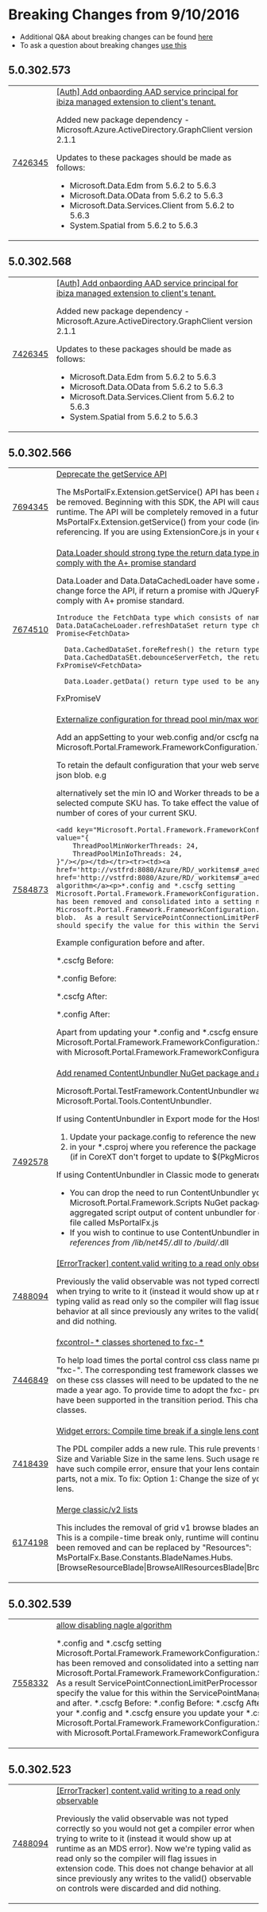 # Breaking Changes from 9/10/2016 
* Additional Q&A about breaking changes can be found [here](./breaking-changes.md) 
* To ask a question about breaking changes [use this](https://aka.ms/ask/ibiza-breaking-change)  


## 5.0.302.573
<table><tr><td><a href='http://vstfrd:8080/Azure/RD/_workitems#_a=edit&id=7426345'>7426345</a></td><td><a href='http://vstfrd:8080/Azure/RD/_workitems#_a=edit&id=7426345'>[Auth] Add onbaording AAD service principal for ibiza managed extension to client's tenant.</a><p>Added new package dependency
- Microsoft.Azure.ActiveDirectory.GraphClient version 2.1.1

Updates to these packages should be made as follows:
- Microsoft.Data.Edm from 5.6.2 to 5.6.3
- Microsoft.Data.OData from 5.6.2 to 5.6.3
- Microsoft.Data.Services.Client from 5.6.2 to 5.6.3
- System.Spatial from 5.6.2 to 5.6.3</p></td></tr></table>

## 5.0.302.568
<table><tr><td><a href='http://vstfrd:8080/Azure/RD/_workitems#_a=edit&id=7426345'>7426345</a></td><td><a href='http://vstfrd:8080/Azure/RD/_workitems#_a=edit&id=7426345'>[Auth] Add onbaording AAD service principal for ibiza managed extension to client's tenant.</a><p>Added new package dependency
- Microsoft.Azure.ActiveDirectory.GraphClient version 2.1.1

Updates to these packages should be made as follows:
- Microsoft.Data.Edm from 5.6.2 to 5.6.3
- Microsoft.Data.OData from 5.6.2 to 5.6.3
- Microsoft.Data.Services.Client from 5.6.2 to 5.6.3
- System.Spatial from 5.6.2 to 5.6.3</p></td></tr></table>

## 5.0.302.566
<table><tr><td><a href='http://vstfrd:8080/Azure/RD/_workitems#_a=edit&id=7694345'>7694345</a></td><td><a href='http://vstfrd:8080/Azure/RD/_workitems#_a=edit&id=7694345'>Deprecate the getService API</a><p> The MsPortalFx.Extension.getService() API has been a known performance bottleneck and will be removed. Beginning with this SDK, the API will cause compiler breaks but continue to work at runtime. The API will be completely removed in a future SDK.  Please remove all references to MsPortalFx.Extension.getService() from your code (including any JS files that you may be referencing. If you are using ExtensionCore.js in your extension you will be affected.)</p></td></tr><tr><td><a href='http://vstfrd:8080/Azure/RD/_workitems#_a=edit&id=7674510'>7674510</a></td><td><a href='http://vstfrd:8080/Azure/RD/_workitems#_a=edit&id=7674510'>Data.Loader should strong type the return data type instead of JQueryPromiseVV<string, DataSet> in order to comply with the A+ promise standard</a><p>  Data.Loader and Data.DataCachedLoader have some API still on JQueryPromise interface.  This change force the API, if return a promise with JQueryPromiseVV(arg1, arg2) to Promise<FetchData> to comply with A+ promise standard.
 
    Introduce the FetchData type which consists of name: datasetName and value:DataSet
    Data.DataCacheLoader.refreshDataSet return type change from Promise<void> to Promise<FetchData>
 
      Data.CachedDataSet.foreRefresh() the return type become FxPromiseV<FetchData>
      Data.CachedDataSEt.debounceServerFetch, the return type change from JQueryPromise to FxPromiseV<FetchData>
 
      Data.Loader.getData() return type used to be any. Now return FxPromiseV<FetchData>
 
FxPromiseV<FetchData></p></td></tr><tr><td><a href='http://vstfrd:8080/Azure/RD/_workitems#_a=edit&id=7584873'>7584873</a></td><td><a href='http://vstfrd:8080/Azure/RD/_workitems#_a=edit&id=7584873'>Externalize configuration for thread pool min/max worker and io threads</a><p>Add an appSetting to your web.config and/or cscfg named Microsoft.Portal.Framework.FrameworkConfiguration.ThreadPoolConfiguration. 

To retain the default configuration that your web server currently uses today supply an empty json blob. e.g

<add key="Microsoft.Portal.Framework.FrameworkConfiguration.ThreadPoolConfiguration" value="{}"/>

alternatively set the min IO and Worker threads to be a factor of the number of cores your selected compute SKU has.  To take effect the value of min must be greater than or equal to the number of cores of your current SKU.

    <add key="Microsoft.Portal.Framework.FrameworkConfiguration.ThreadPoolConfiguration" value="{
        ThreadPoolMinWorkerThreads: 24,
        ThreadPoolMinIoThreads: 24,
    }"/></p></td></tr><tr><td><a href='http://vstfrd:8080/Azure/RD/_workitems#_a=edit&id=7558332'>7558332</a></td><td><a href='http://vstfrd:8080/Azure/RD/_workitems#_a=edit&id=7558332'>allow disabling nagle algorithm</a><p>*.config and *.cscfg setting Microsoft.Portal.Framework.FrameworkConfiguration.ServicePointConnectionLimitPerProcessor has been removed and consolidated into a setting named Microsoft.Portal.Framework.FrameworkConfiguration.ServicePointManager which is a json blob.  As a result ServicePointConnectionLimitPerProcessor is no long honored instead you should specify the value for this within the ServicePointManager setting.

Example configuration before and after.

*.cscfg Before:
     <Setting name="Microsoft.Portal.Framework.FrameworkConfiguration.ServicePointConnectionLimitPerProcessor" value="500" />

*.config Before:
     <add key="Microsoft.Portal.Framework.FrameworkConfiguration.ServicePointConnectionLimitPerProcessor" value="500" />

*.cscfg After:
     <Setting name="Microsoft.Portal.Framework.FrameworkConfiguration.ServicePointManager" value="{
          ConnectionLimitPerProcessor: 500,
          UseNagleAlgorithm: false,
          Expect100Continue: false
         }" />

*.config After:
     <add key="Microsoft.Portal.Framework.FrameworkConfiguration.ServicePointManager" value="{
         ConnectionLimitPerProcessor: 500,
         UseNagleAlgorithm: false,
         Expect100Continue: false
         }" />

Apart from updating your *.config and *.cscfg ensure you update your *.csdef to replace the Microsoft.Portal.Framework.FrameworkConfiguration.ServicePointConnectionLimitPerProcessor with Microsoft.Portal.Framework.FrameworkConfiguration.ServicePointManager
</p></td></tr><tr><td><a href='http://vstfrd:8080/Azure/RD/_workitems#_a=edit&id=7492578'>7492578</a></td><td><a href='http://vstfrd:8080/Azure/RD/_workitems#_a=edit&id=7492578'>Add renamed ContentUnbundler NuGet package and add to VSIX</a><p>Microsoft.Portal.TestFramework.ContentUnbundler was renamed to more appropriate Microsoft.Portal.Tools.ContentUnbundler.

If using ContentUnbundler in Export mode for the Hosting Service you need to:
1. Update your package.config to reference the new NuGet Package.
2. in your *.csproj where you reference the package update the path to reflect the new name. (if in CoreXT don't forget to update to $(PkgMicrosoft_Portal_Tools_ContentUnbundler)

If using ContentUnbundler in Classic mode to generated aggregate scripts for UT purposes. 
- You can drop the need to run ContentUnbundler yourself and update Microsoft.Portal.Framework.Scripts NuGet package instead. This package contains the aggregated script output of content unbundler for each  corresponding SDK drop in a content file called MsPortalFx.js
- If you wish to continue to use ContentUnbundler in classic mode update your *.dll, *.exe references from /lib/net45/*.dll to /build/*.dll</p></td></tr><tr><td><a href='http://vstfrd:8080/Azure/RD/_workitems#_a=edit&id=7488094'>7488094</a></td><td><a href='http://vstfrd:8080/Azure/RD/_workitems#_a=edit&id=7488094'>[ErrorTracker] content.valid writing to a read only observable</a><p>Previously the valid observable was not typed correctly so you would not get a compiler error when trying to write to it (instead it would show up at runtime as an MDS error). Now we're typing valid as read only so the compiler will flag issues in extension code. This does not change behavior at all since previously any writes to the valid() observable on controls were discarded and did nothing.</p></td></tr><tr><td><a href='http://vstfrd:8080/Azure/RD/_workitems#_a=edit&id=7446849'>7446849</a></td><td><a href='http://vstfrd:8080/Azure/RD/_workitems#_a=edit&id=7446849'>fxcontrol-* classes shortened to fxc-*</a><p>To help load times the portal control css class name prefix was shortened from "fxcontrol-" to "fxc-".  The corresponding test framework classes were also updated.  Custom tests dependent on these css classes will need to be updated to the new prefix.  This test breaking change was made a year ago.  To provide time to adopt the fxc- prefix both the fxcontrol- and fxc- classes have been supported in the transition period.   This change finally removes all the fxcontrol- classes.  </p></td></tr><tr><td><a href='http://vstfrd:8080/Azure/RD/_workitems#_a=edit&id=7418439'>7418439</a></td><td><a href='http://vstfrd:8080/Azure/RD/_workitems#_a=edit&id=7418439'>Widget errors: Compile time break if a single lens contains both fixed and variable sized tiles</a><p>The PDL compiler adds a new rule. This rule prevents the unsupported usage of parts with Fixed Size and Variable Size in the same lens. Such usage result in unpredictable runtime UI. If you have such compile error, ensure that your lens contains only Fixed Size parts or Variable Size parts, not a mix.   To fix: 
Option 1: Change the size of your parts. 
Option 2: Move parts to a new lens.</p></td></tr><tr><td><a href='http://vstfrd:8080/Azure/RD/_workitems#_a=edit&id=6174198'>6174198</a></td><td><a href='http://vstfrd:8080/Azure/RD/_workitems#_a=edit&id=6174198'>Merge classic/v2 lists</a><p>This includes the removal of grid v1 browse blades and subsequently the grid v1 blade names.  This is a compile-time break only, runtime will continue to work.  The following constants have been removed and can be replaced by "Resources": MsPortalFx.Base.Constants.BladeNames.Hubs.[BrowseResourceBlade|BrowseAllResourcesBlade|BrowseResourceGroupBlade]</p></td></tr></table>

## 5.0.302.539
<table><tr><td><a href='http://vstfrd:8080/Azure/RD/_workitems#_a=edit&id=7558332'>7558332</a></td><td><a href='http://vstfrd:8080/Azure/RD/_workitems#_a=edit&id=7558332'>allow disabling nagle algorithm</a><p>*.config and *.cscfg setting Microsoft.Portal.Framework.FrameworkConfiguration.ServicePointConnectionLimitPerProcessor has been removed and consolidated into a setting named Microsoft.Portal.Framework.FrameworkConfiguration.ServicePointManager which is a json blob.  As a result ServicePointConnectionLimitPerProcessor is no long honored instead you should specify the value for this within the ServicePointManager setting.  Example configuration before and after.  *.cscfg Before:      <Setting name="Microsoft.Portal.Framework.FrameworkConfiguration.ServicePointConnectionLimitPerProcessor" value="500" />  *.config Before:      <add key="Microsoft.Portal.Framework.FrameworkConfiguration.ServicePointConnectionLimitPerProcessor" value="500" />  *.cscfg After:      <Setting name="Microsoft.Portal.Framework.FrameworkConfiguration.ServicePointManager" value="{           ConnectionLimitPerProcessor: 500,           UseNagleAlgorithm: false,           Expect100Continue: false          }" />  *.config After:      <add key="Microsoft.Portal.Framework.FrameworkConfiguration.ServicePointManager" value="{          ConnectionLimitPerProcessor: 500,          UseNagleAlgorithm: false,          Expect100Continue: false          }" />  Apart from updating your *.config and *.cscfg ensure you update your *.csdef to replace the Microsoft.Portal.Framework.FrameworkConfiguration.ServicePointConnectionLimitPerProcessor with Microsoft.Portal.Framework.FrameworkConfiguration.ServicePointManager</p></td></tr></table>

## 5.0.302.523
<table><tr><td><a href='http://vstfrd:8080/Azure/RD/_workitems#_a=edit&id=7488094'>7488094</a></td><td><a href='http://vstfrd:8080/Azure/RD/_workitems#_a=edit&id=7488094'>[ErrorTracker] content.valid writing to a read only observable</a><p>Previously the valid observable was not typed correctly so you would not get a compiler error when trying to write to it (instead it would show up at runtime as an MDS error). Now we're typing valid as read only so the compiler will flag issues in extension code. This does not change behavior at all since previously any writes to the valid() observable on controls were discarded and did nothing.</p></td></tr></table>
